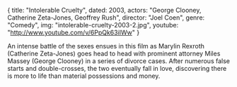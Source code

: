 {
  title: "Intolerable Cruelty",
  dated: 2003,
  actors: "George Clooney, Catherine Zeta-Jones, Geoffrey Rush",
  director: "Joel Coen",
  genre: "Comedy",
  img: "intolerable-cruelty-2003-2.jpg",
  youtube: "http://www.youtube.com/v/6PpQk63iIWw"
}

An intense battle of the sexes ensues in this film as Marylin Rexroth (Catherine Zeta-Jones) goes head to head with prominent attorney Miles Massey (George Clooney) in a series of divorce cases. After numerous false starts and double-crosses, the two eventually fall in love, discovering there is more to life than material possessions and money.  